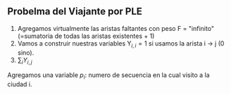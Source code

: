 ## Probelma del Viajante por PLE
1. Agregamos virtualmente las aristas faltantes con peso F = "infinito" (=sumatoria de todas las aristas existentes + 1)
2. Vamos a construir nuestras variables Y$_{i,i} = 1$ si usamos la arista i -> j (0 sino).
3. $\sum_i Y_{i,j}$

Agregamos una variable $p_i$: numero de secuencia en la cual visito a la ciudad i.

